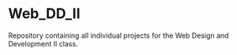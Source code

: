 # Web_DD_II
Repository containing all individual projects for the Web Design and Development II class.
